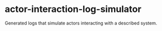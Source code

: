 # actor-interaction-log-simulator
Generated logs that simulate actors interacting with a described system.
